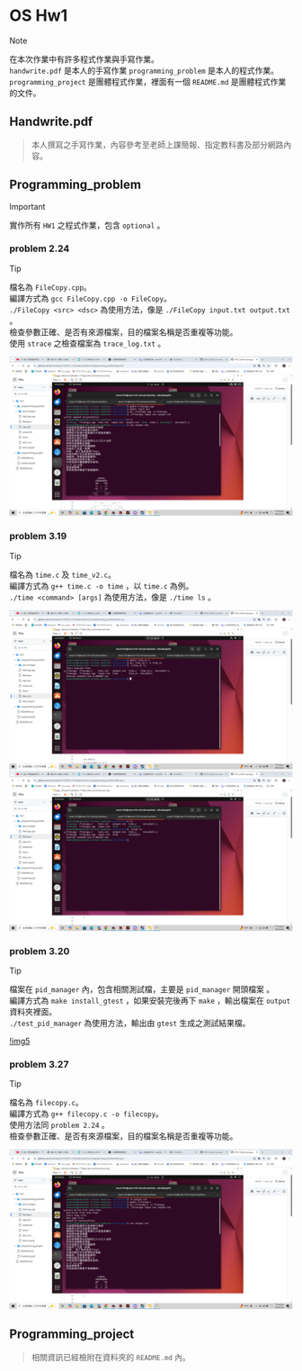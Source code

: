 # OS Hw1

> [!NOTE]  
> 在本次作業中有許多程式作業與手寫作業。  
> `handwrite.pdf` 是本人的手寫作業
> `programming_problem` 是本人的程式作業。
> `programming_project` 是團體程式作業，裡面有一個 `README.md` 是團體程式作業的文件。  


## Handwrite.pdf

> 本人撰寫之手寫作業，內容參考至老師上課簡報、指定教科書及部分網路內容。

## Programming_problem

> [!IMPORTANT]  
> 實作所有 `HW1` 之程式作業，包含 `optional` 。  
### problem 2.24

> [!TIP]  
> 檔名為 `FileCopy.cpp`。  
> 編譯方式為 `gcc FileCopy.cpp -o FileCopy`。  
> `./FileCopy <src> <dsc>` 為使用方法，像是 `./FileCopy input.txt output.txt` 。  
> 檢查參數正確、是否有來源檔案，目的檔案名稱是否重複等功能。  
> 使用 `strace` 之檢查檔案為 `trace_log.txt` 。

![img1](./image2.png)

### problem 3.19

> [!TIP]  
> 檔名為 `time.c` 及 `time_v2.c`。  
> 編譯方式為 `g++ time.c -o time` ，以 `time.c` 為例。  
> `./time <command> [args]` 為使用方法，像是 `./time ls` 。  

![img2](./image1.png)  
![img4](./image4.png)

### problem 3.20

> [!TIP]  
> 檔案在 `pid_manager` 內，包含相關測試檔，主要是 `pid_manager` 開頭檔案 。  
> 編譯方式為 `make install_gtest` ，如果安裝完後再下 `make` ，輸出檔案在 `output` 資料夾裡面。  
> `./test_pid_manager` 為使用方法，輸出由 `gtest` 生成之測試結果檔。

[!img5](./image5.png)  

### problem 3.27

> [!TIP]  
> 檔名為 `filecopy.c`。  
> 編譯方式為 `g++ filecopy.c -o filecopy`。  
> 使用方法同 `problem 2.24` 。    
> 檢查參數正確、是否有來源檔案，目的檔案名稱是否重複等功能。  


![img3](./image3.png)  

## Programming_project

> 相關資訊已經檢附在資料夾的 `README.md` 內。  
